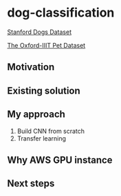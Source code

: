# dog-classification
[Stanford Dogs Dataset](http://vision.stanford.edu/aditya86/ImageNetDogs/)

[The Oxford-IIIT Pet Dataset](http://www.robots.ox.ac.uk/~vgg/data/pets/)

## Motivation
## Existing solution
## My approach
1. Build CNN from scratch
2. Transfer learning

## Why AWS GPU instance
## Next steps
